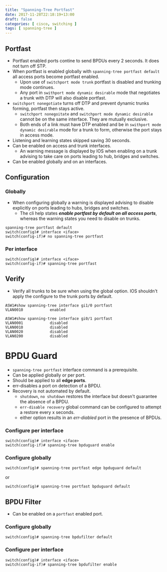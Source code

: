 ```yaml
---
title: "Spanning-Tree Portfast"
date: 2017-11-28T22:18:19+13:00
draft: false
categories: [ cisco, switching ]
tags: [ spanning-tree ]
---
```



## Portfast
* Portfast enabled ports contine to send BPDUs every 2 seconds.  It does not turn off STP.
* When portfast is enabled globally with `spanning-tree portfast default` all access ports become portfast enabled.
  * Upon use of `switchport mode trunk` portfast is disabled and trunking mode continues.
  * Any port in `swithport mode dynamic desirable` mode that negotiates a trunk with DTP will also disable portfast.
* `switchport nonegotiate` turns off DTP and prevent dynamic trunks forming, portfast then stays active.
  * `switchport nonegoitate` and `switchport mode dynamic desirable` cannot be on the same interface.  They are mutually exclusive.
  * Both ends of a link must have DTP enabled and be in `swithport mode dynamic desirable` mode for a trunk to form, otherwise the port stays in access mode.
* Listening and learning states skipped saving 30 seconds.
* Can be enabled on access and trunk interfaces.
  * An warning message is displayed by IOS when enabling on a trunk advising to take care on ports leading to hub, bridges and switches.
* Can be enabled globally and on an interfaces.

## Configuration
### Globally
* When configuring globally a warning is displayed advising to disable explicitly on ports leading to hubs, bridges and switches.
  * The cli help states *__enable portfast by default on all access ports__*, whereas the warning states you need to disable on trunks.

```
spanning-tree portfast default
switch(config)# interface <iface>
switch(config-if)# no spanning-tree portfast
```

### Per interface
```
switch(config)# interface <iface>
switch(config-if)# spanning-tree portfast
```

## Verify
* Verify all trunks to be sure when using the global option. IOS shouldn't apply the configure to the trunk ports by default.

```
ASW1#show spanning-tree interface gi1/0 portfast 
VLAN0010            enabled

ASW1#show spanning-tree interface gi0/1 portfast 
VLAN0001            disabled
VLAN0010            disabled
VLAN0020            disabled
VLAN0200            disabled
```

# BPDU Guard
* `spanning-tree portfast` interface command is a prerequisite.
* Can be applied globally or per port.
* Should be applied to all **edge ports**.
* err-disables a port on detection of a BPDU.
* Recovery is not automated by default.
  * `shutdown`, `no shutdown` restores the interface but doesn't guarantee the absence of a BPDU.
  * `err-disable recovery` global command can be configured to attempt a restore every x seconds.
  * either option results in an *err-diabled* port in the presence of BPDUs.

### Configure per interface
```
switch(config)# interface <iface>
switch(config-if)# spanning-tree bpduguard enable
```

### Configure globally
```
switch(config)# spanning-tree portfast edge bpduguard default
```

or

```
switch(config)# spanning-tree portfast bpduguard default
```

## BPDU Filter
* Can be enabled on a `portfast` enabled port.

### Configure globally
```
switch(config)# spanning-tree bpdufilter default
```

### Configure per interface
```
switch(config)# interface <iface>
switch(config-if)# spanning-tree bpdufilter enable
```
